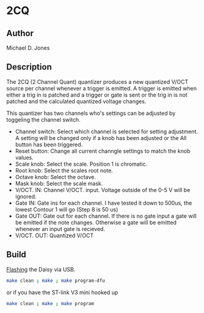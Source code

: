 # 2CQ

## Author

Michael D. Jones

## Description

The 2CQ (2 Channel Quant) quantizer produces a new quantized V/OCT source per
channel whenever a trigger is emitted. A trigger is emitted when either a trig
in is patched and a trigger or gate is sent or the trig in is not patched and
the calculated quantized voltage changes.

This quantizer has two channels who's settings can be adjusted by toggeling the
channel switch.

* Channel switch: Select which channel is selected for setting adjustment. A 
setting will be changed only if a knob has been adjusted or the All button
has been triggered.
* Reset button: Change all current channgle settings to match the knob values.
* Scale knob: Select the scale. Position 1 is chromatic.
* Root knob: Select the scales root note.
* Octave knob: Select the octave.
* Mask knob: Select the scale mask.
* V/OCT. IN: Channel V/OCT. input. Voltage outside of the 0-5 V will be ignored.
* Gate IN: Gate ins for each channel. I have tested it down to 500us, the lowest
Contour 1 will go (Step 8 is 50 us)
* Gate OUT: Gate out for each channel. If there is no gate input a gate will
be emitted if the note changes. Otherwise a gate will be emitted whenever an
input gate is recieved.
* V/OCT. OUT: Quantized V/OCT

## Build

[Flashing](https://github.com/electro-smith/DaisyWiki/wiki/1.-Setting-Up-Your-Development-Environment#4-Run-the-Blink-Example)
the Daisy via USB.

```bash
make clean ; make ; make program-dfu
```
or if you have the ST-link V3 mini hooked up

```bash
make clean ; make ; make program
```
